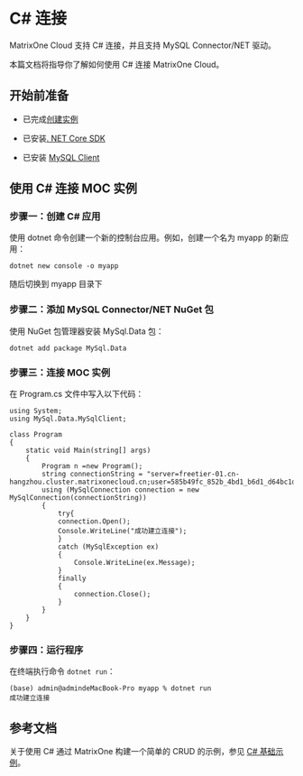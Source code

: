# C# 连接

MatrixOne Cloud 支持 C# 连接，并且支持 MySQL Connector/NET 驱动。

本篇文档将指导你了解如何使用 C# 连接 MatrixOne  Cloud。

## 开始前准备

- 已完成[创建实例](../../Instance-Mgmt/create-instance/create-serverless-instance.md)

- 已安装[. NET Core SDK](https://dotnet.microsoft.com/zh-cn/download)

- 已安装 [MySQL Client](https://dev.mysql.com/downloads/installer/)

## 使用 C# 连接 MOC 实例

### 步骤一：创建 C# 应用

使用 dotnet 命令创建一个新的控制台应用。例如，创建一个名为 myapp 的新应用：

```
dotnet new console -o myapp
```

随后切换到 myapp 目录下

### 步骤二：添加 MySQL Connector/NET NuGet 包

使用 NuGet 包管理器安装 MySql.Data 包：

```
dotnet add package MySql.Data
```

### 步骤三：连接  MOC 实例

在 Program.cs 文件中写入以下代码：

```
using System;
using MySql.Data.MySqlClient;
 
class Program
{
    static void Main(string[] args)
    {
        Program n =new Program();
        string connectionString = "server=freetier-01.cn-hangzhou.cluster.matrixonecloud.cn;user=585b49fc_852b_4bd1_b6d1_d64bc1d8xxxx:admin:accountadmin;database=test;port=6001;password=xxx";
        using (MySqlConnection connection = new MySqlConnection(connectionString))
        {
            try{
            connection.Open();
            Console.WriteLine("成功建立连接");
            }
            catch (MySqlException ex)
            {
                Console.WriteLine(ex.Message);
            }
            finally
            {
                connection.Close();
            }
        }
    }
}
```

### 步骤四：运行程序

在终端执行命令 `dotnet run`：

```
(base) admin@admindeMacBook-Pro myapp % dotnet run    
成功建立连接
```

## 参考文档

关于使用 C# 通过 MatrixOne 构建一个简单的 CRUD 的示例，参见 [C# 基础示例](../Tutorial/c-net-crud-demo.md)。
